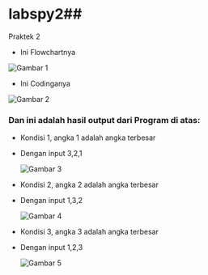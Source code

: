 # labspy2## 
Praktek 2
- Ini Flowchartnya <p>

![Gambar 1](screenshot/5.jpg)

- Ini Codinganya <p>

![Gambar 2](screenshot/1.png)

### Dan ini adalah hasil output dari Program di atas:
- Kondisi 1, angka 1 adalah angka terbesar<p>
- Dengan input 3,2,1<p>
![Gambar 3](screenshot/2.png)

- Kondisi 2, angka 2 adalah angka terbesar<p>
- Dengan input 1,3,2<p>
![Gambar 4](screenshot/3.png)

- Kondisi 3, angka 3 adalah angka terbesar<p>
- Dengan input 1,2,3<p>
![Gambar 5](screenshot/4.png)